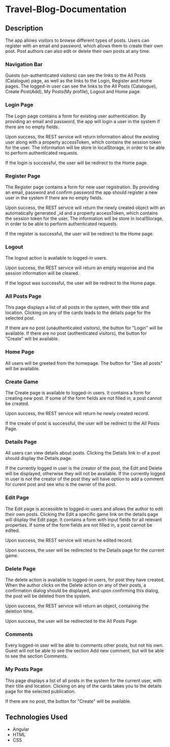 # Travel-Blog-Documentation

## Description
The app allows visitors to browse different types of posts. Users can register with an email and password, which allows them to create their own post. Post authors can also edit or delete their own posts at any time.

### Navigation Bar
Guests (un-authenticated visitors) can see the links to the All Posts (Catalogue) page, as well as the links to the Login, Register and Home pages. The logged-in user can see the links to the All Posts (Catalogue), Create Post(Add), My Posts(My profile), Logout and Home page.

### Login Page
The Login page contains a form for existing user authentication. By providing an email and password, the app will login a user in the system if there are no empty fields.

Upon success, the REST service will return information about the existing user along with a property accessToken, which contains the session token for the user. The information will be store in localStorage, in order to be able to perform authenticated requests. 

If the login is successful, the user will be redirect to the Home page. 

### Register Page
The Register page contains a form for new user registration. By providing an email, password and confirm password the app should register a new user in the system if there are no empty fields. 

Upon success, the REST service will return the newly created object with an automatically generated _id and a property accessToken, which contains the session token for the user. The information will be store in localStorage, in order to be able to perform authenticated requests.

If the register is successful, the user will be redirect to the Home page. 

### Logout
The logout action is available to logged-in users. 

Upon success, the REST service will return an empty response and the session information will be cleared.

If the logout was successful, the user will be redirect to the Home page. 

### All Posts Page
This page displays a list of all posts in the system, with their title and location. Clicking on any of the cards leads to the details page for the selected post.

If there are no post (unauthenticated visitors), the button for "Login" will be available. If there are no post (authenticated visitors), the button for "Create" will be available. 

### Home Page
All users will be greeted from the homepage. The button for "See all posts" will be available. 

### Create Game
The Create page is available to logged-in users. It contains a form for creating new post. If some of the form fields are not filled in, a post cannot be created.

Upon success, the REST service will return he newly created record. 

If the create of post is successful, the user will be redirect to the All Posts Page.

### Details Page
All users can view details about posts. Clicking the Details link in of a post should display the Details page.

If the currently logged in user is the creator of the post, the Edit and Delete will be displayed, otherwise they will not be available. If the currently logged in user is not the creator of the post they will have option to add a comment for curent post and see who is the owner of the post.

### Edit Page
The Edit page is accessible to logged-in users and allows the author to edit their own posts. Clicking the Edit a specific game link on the details page will display the Edit page. It contains a form with input fields for all relevant properties. If some of the form fields are not filled in, a post cannot be edited.

Upon success, the REST service will return he edited record. 

Upon success, the user will be redirected to the Details page for the current game.

### Delete Page
The delete action is available to logged-in users, for post they have created. When the author clicks on the Delete action on any of their posts, a confirmation dialog should be displayed, and upon confirming this dialog, the post will be deleted from the system.

Upon success, the REST service will return an object, containing the deletion time.

Upon success, the user will be redirected to the All Posts Page.

### Comments
Every logged-in user will be able to comments other posts, but not his own. Guest will not be able to see the section Add new comment, but will be able to see the section Comments.

### My Posts Page
This page displays a list of all posts in the system for the current user, with their title and location. Clicking on any of the cards takes you to the details page for the selected publication.

If there are no post, the button for "Create" will be available. 



## Technologies Used
+ Angular
+ HTML
+ CSS
